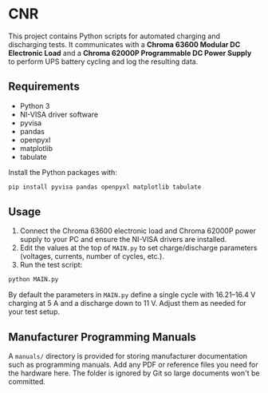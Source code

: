 # CNR

This project contains Python scripts for automated charging and discharging tests.
It communicates with a **Chroma 63600 Modular DC Electronic Load** and a
**Chroma 62000P Programmable DC Power Supply** to perform UPS battery cycling and
log the resulting data.

## Requirements

- Python 3
- NI-VISA driver software
- pyvisa
- pandas
- openpyxl
- matplotlib
- tabulate

Install the Python packages with:

```bash
pip install pyvisa pandas openpyxl matplotlib tabulate
```

## Usage

1. Connect the Chroma 63600 electronic load and Chroma 62000P power supply to
   your PC and ensure the NI-VISA drivers are installed.
2. Edit the values at the top of `MAIN.py` to set charge/discharge parameters
   (voltages, currents, number of cycles, etc.).
3. Run the test script:

```bash
python MAIN.py
```

By default the parameters in `MAIN.py` define a single cycle with 16.21&ndash;16.4 V
charging at 5&nbsp;A and a discharge down to 11&nbsp;V. Adjust them as needed for your
test setup.


## Manufacturer Programming Manuals

A `manuals/` directory is provided for storing manufacturer documentation such as programming manuals.
Add any PDF or reference files you need for the hardware here. The folder is ignored by Git so large documents won't be committed.
